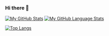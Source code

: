 ### Hi there 👋

<!--
**SeN75/SeN75** is a ✨ _special_ ✨ repository because its `README.md` (this file) appears on your GitHub profile.

Here are some ideas to get you started:

- 🔭 I’m currently working on ...
- 🌱 I’m currently learning ...
- 👯 I’m looking to collaborate on ...
- 🤔 I’m looking for help with ...
- 💬 Ask me about ...
- 📫 How to reach me: ...
- 😄 Pronouns: ...
- ⚡ Fun fact: ...
-->


[![My GitHub Stats](https://github-readme-stats.vercel.app/api/?username=SeN75&count_private=true&theme=tokyonight&showicons=true)]()
[![My GitHub Language Stats](https://github-readme-stats.vercel.app/api/top-langs/?username=SeN75&langs_count=10&theme=tokyonight)]()

[![Top Langs](https://github-readme-stats.vercel.app/api/top-langs/?username=SeN75)](https://github.com/anuraghazra/github-readme-stats)

